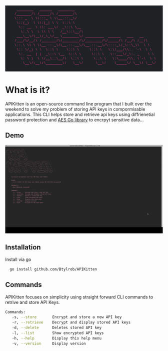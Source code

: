 ![Colored ASCII Art](demo/image.png)
# What is it?
 APIKitten is an open-source command line program that I built over the weekend to solve my problem of storing API keys in compormisable applications.
 This CLI helps store and retrieve api keys using diffrienetial password protection and [AES Go library](https://pkg.go.dev/crypto/aes) to encrpyt sensitive data...

## Demo

![](demo/apidemo.gif)

## Installation

Install via go

```bash
  go install github.com/Btylrob/APIKitten
```
    
## Commands
APIKitten focuses on simplicity using straight forward CLI commands to retrive and store API Keys. 

```bash
Commands:
   -s, --store       Encrypt and store a new API key
   -r, --retrieve    Decrypt and display stored API keys
   -d, --delete      Deletes stored API key
   -l, --list        Show encrypted API keys
   -h, --help        Display this help menu
   -v, --version     Display version
```

